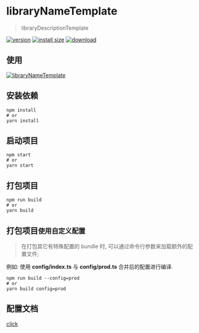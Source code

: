 # libraryNameTemplate

> libraryDescriptionTemplate

[![version][version-tag]][npm-url]
[![install size][size-tag]][size-url]
[![download][download-tag]][npm-url]

## 使用

[![libraryNameTemplate][install-tag]][npm-url]

[npm-url]: https://npmjs.org/package/libraryNameTemplate
[install-tag]: https://nodei.co/npm/libraryNameTemplate.png
[version-tag]: https://img.shields.io/npm/v/libraryNameTemplate/latest.svg?logo=npm
[size-tag]: https://packagephobia.com/badge?p=libraryNameTemplate@latest
[size-url]: https://packagephobia.com/result?p=libraryNameTemplate@latest
[download-tag]: https://img.shields.io/npm/dm/libraryNameTemplate.svg?logo=docusign

## 安装依赖

```shell
npm install
# or
yarn install
```

## 启动项目

```shell
npm start
# or
yarn start
```

## 打包项目

```shell
npm run build
# or
yarn build
```

## 打包项目`使用自定义配置`

> 在打包其它有特殊配置的 bundle 时, 可以通过命令行参数来加载额外的配置文件;

例如: 使用 **config/index.ts** 与 **config/prod.ts** 合并后的配置进行编译.

```shell
npm run build --config=prod
# or
yarn build config=prod
```

## 配置文档

[click](https://monako97.github.io/neko-ui/@moneko/config)
